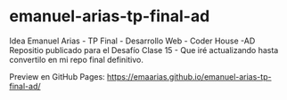 # emanuel-arias-tp-final-ad
Idea Emanuel Arias - TP Final - Desarrollo Web - Coder House -AD
Repositio publicado para el Desafío Clase 15 - Que iré actualizando hasta convertilo en mi repo final definitivo.

Preview en GitHub Pages:
https://emaarias.github.io/emanuel-arias-tp-final-ad/